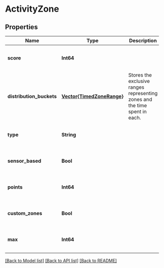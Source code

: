 # ActivityZone


## Properties
Name | Type | Description | Notes
------------ | ------------- | ------------- | -------------
**score** | **Int64** |  | [optional] [default to nothing]
**distribution_buckets** | [**Vector{TimedZoneRange}**](TimedZoneRange.md) | Stores the exclusive ranges representing zones and the time spent in each. | [optional] [default to nothing]
**type** | **String** |  | [optional] [default to nothing]
**sensor_based** | **Bool** |  | [optional] [default to nothing]
**points** | **Int64** |  | [optional] [default to nothing]
**custom_zones** | **Bool** |  | [optional] [default to nothing]
**max** | **Int64** |  | [optional] [default to nothing]


[[Back to Model list]](../README.md#models) [[Back to API list]](../README.md#api-endpoints) [[Back to README]](../README.md)


